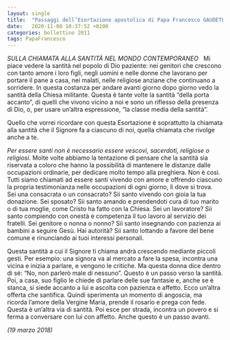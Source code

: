 ```yaml
---
layout: single
title:  "Passaggi dell’Esortazione apostolica di Papa Francesco GAUDETE ET EXSULTATE"
date:   2020-11-08 10:37:52 +0200
categories: bollettino 2011
tags: PapaFrancesco
---
```


*SULLA CHIAMATA ALLA SANTITÀ NEL MONDO CONTEMPORANEO*
 
Mi piace vedere la santità nel popolo di Dio paziente: nei genitori che crescono con tanto amore i loro figli, negli uomini e nelle donne che lavorano per portare il pane a casa, nei malati, nelle religiose anziane che continuano a sorridere. In questa costanza per andare avanti giorno dopo giorno vedo la santità della Chiesa militante. Questa è tante volte la santità “della porta accanto”, di quelli che vivono vicino a noi e sono un riflesso della presenza di Dio, o, per usare un’altra espressione, “la classe media della santità”.

Quello che vorrei ricordare con questa Esortazione è soprattutto la chiamata alla santità che il Signore fa a ciascuno di noi, quella chiamata che rivolge anche a te.

*Per essere santi non è necessario essere vescovi, sacerdoti, religiose o religiosi.* Molte volte abbiamo la tentazione di pensare che la santità sia riservata a coloro che hanno la possibilità di mantenere le distanze dalle occupazioni ordinarie, per dedicare molto tempo alla preghiera. Non è così. Tutti siamo chiamati ad essere santi vivendo con amore e offrendo ciascuno la propria testimonianza nelle occupazioni di ogni giorno, lì dove si trova. Sei una consacrata o un consacrato? Sii santo vivendo con gioia la tua donazione. Sei sposato? Sii santo amando e prendendoti cura di tuo marito o di tua moglie, come Cristo ha fatto con la Chiesa. Sei un lavoratore? Sii santo compiendo con onestà e competenza il tuo lavoro al servizio dei fratelli. Sei genitore o nonna o nonno? Sii santo insegnando con pazienza ai bambini a seguire Gesù. Hai autorità? Sii santo lottando a favore del bene comune e rinunciando ai tuoi interessi personali. 

Questa santità a cui il Signore ti chiama andrà crescendo mediante piccoli gesti. Per esempio: una signora va al mercato a fare la spesa, incontra una vicina e inizia a parlare, e vengono le critiche. Ma questa donna dice dentro di sé: “No, non parlerò male di nessuno”. Questo è un passo verso la santità. Poi, a casa, suo figlio le chiede di parlare delle sue fantasie e, anche se è stanca, si siede accanto a lui e ascolta con pazienza e affetto. Ecco un’altra offerta che santifica. Quindi sperimenta un momento di angoscia, ma ricorda l’amore della Vergine Maria, prende il rosario e prega con fede. Questa è un’altra via di santità. Poi esce per strada, incontra un povero e si ferma a conversare con lui con affetto. Anche questo è un passo avanti. 

*(19 marzo 2018)*
